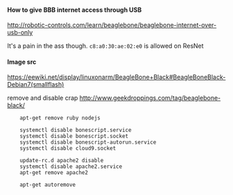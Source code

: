 #### How to give BBB internet access through USB

http://robotic-controls.com/learn/beaglebone/beaglebone-internet-over-usb-only

It's a pain in the ass though. `c8:a0:30:ae:02:e0` is allowed on ResNet

#### Image src

https://eewiki.net/display/linuxonarm/BeagleBone+Black#BeagleBoneBlack-Debian7(smallflash)


remove and disable crap http://www.geekdroppings.com/tag/beaglebone-black/

        apt-get remove ruby nodejs

        systemctl disable bonescript.service
        systemctl disable bonescript.socket
        systemctl disable bonescript-autorun.service
        systemctl disable cloud9.socket

        update-rc.d apache2 disable
        systemctl disable apache2.service
        apt-get remove apache2

        apt-get autoremove
